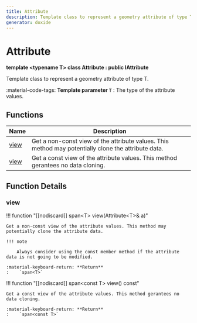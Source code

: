 ```yaml
---
title: Attribute
description: Template class to represent a geometry attribute of type T.
generator: doxide
---
```



# Attribute

**template &lt;typename T&gt; class Attribute : public IAttribute**



Template class to represent a geometry attribute of type T.

:material-code-tags: **Template parameter** `T`
:    The type of the attribute values.
    


## Functions

| Name | Description |
| ---- | ----------- |
| [view](#view) | Get a non-const view of the attribute values. This method may potentially clone the attribute data. |
| [view](#view) | Get a const view of the attribute values. This method gerantees no data cloning. |

## Function Details

### view<a name="view"></a>
!!! function "[[nodiscard]]  span&lt;T&gt; view(Attribute&lt;T&gt;&amp; a)"

    
    
    Get a non-const view of the attribute values. This method may potentially clone the attribute data.
    
    !!! note
        
        Always consider using the const member method if the attribute data is not going to be modified.
    
    :material-keyboard-return: **Return**
    :    `span<T>`
    
    

!!! function "[[nodiscard]] span&lt;const T&gt; view() const"

    
    
    Get a const view of the attribute values. This method gerantees no data cloning.
    
    :material-keyboard-return: **Return**
    :    `span<const T>`
    
    


